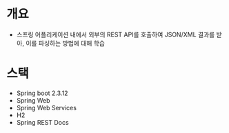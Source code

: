 # 개요

- 스프링 어플리케이션 내에서 외부의 REST API를 호출하여 JSON/XML 결과를 받아, 이를 파싱하는 방법에 대해 학습

# 스택

- Spring boot 2.3.12
- Spring Web
- Spring Web Services
- H2
- Spring REST Docs